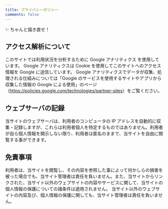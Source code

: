 ```yaml
---
title: プライバシーポリシー
comments: false
---
```


✨ ちゃんと描き直せ！

## アクセス解析について

このサイトでは利用状況を分析するために Google アナリティクス を使用しています。
Google アナリティクスは Cookie を使用してこのサイトへのアクセス情報を Google
に送信しています。 Google
アナリティクスでデータが収集、処理される仕組みについては「Google
のサービスを使用するサイトやアプリから収集した情報の Google
による使用」のページ（<https://policies.google.com/technologies/partner-sites>）をご覧ください。

## ウェブサーバの記録

当サイトのウェブサーバは、利用者のコンピュータの IP アドレスを自動的に収集・記録しますが、これらは利用者個人を特定するものではありません。利用者が自ら個人情報を開示しない限り、利用者は匿名のままで、当サイトを自由に閲覧する事ができます。

## 免責事項

利用者は、当サイトを閲覧し、その内容を参照した事によって何かしらの損害を被った場合でも、当サイト管理者は責任を負いません。また、当サイトからリンクされた、当サイト以外のウェブサイトの内容やサービスに関して、当サイトの個人情報の保護についての諸条件は適用されません。
当サイト以外のウェブサイトの内容及び、個人情報の保護に関しても、当サイト管理者は責任を負いません。
